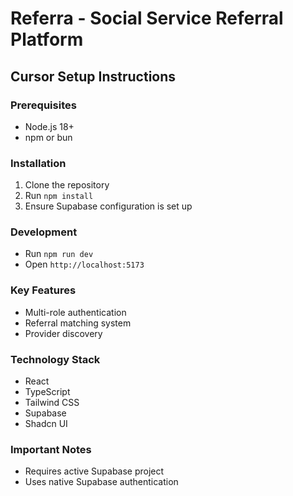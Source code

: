 
# Referra - Social Service Referral Platform

## Cursor Setup Instructions

### Prerequisites
- Node.js 18+
- npm or bun

### Installation
1. Clone the repository
2. Run `npm install`
3. Ensure Supabase configuration is set up

### Development
- Run `npm run dev`
- Open `http://localhost:5173`

### Key Features
- Multi-role authentication
- Referral matching system
- Provider discovery

### Technology Stack
- React
- TypeScript
- Tailwind CSS
- Supabase
- Shadcn UI

### Important Notes
- Requires active Supabase project
- Uses native Supabase authentication
